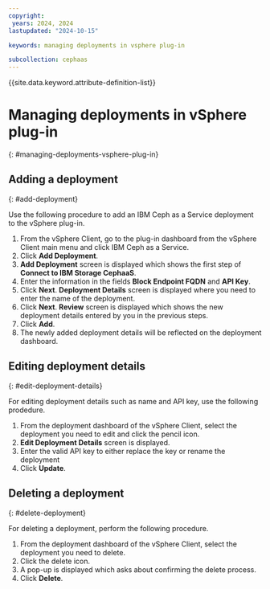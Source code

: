 ```yaml
---
copyright:
 years: 2024, 2024
lastupdated: "2024-10-15"

keywords: managing deployments in vsphere plug-in

subcollection: cephaas
---
```



{{site.data.keyword.attribute-definition-list}}

# Managing deployments in vSphere plug-in
{: #managing-deployments-vsphere-plug-in}

## Adding a deployment
{: #add-deployment}

Use the following procedure to add an IBM Ceph as a Service deployment to the vSphere plug-in.

1. From the vSphere Client, go to the plug-in dashboard from the vSphere Client main menu and click IBM Ceph as a Service.
2. Click **Add Deployment**. 
3. **Add Deployment** screen is displayed which shows the first step of **Connect to IBM Storage CephaaS**.
4. Enter the information in the fields **Block Endpoint FQDN** and **API Key**.
5. Click **Next**. **Deployment Details** screen is displayed where you need to enter the name of the deployment.
6. Click **Next**. **Review** screen is displayed which shows the new deployment details entered by you in the previous steps.
7. Click **Add**.
8. The newly added deployment details will be reflected on the deployment dashboard.

## Editing deployment details
{: #edit-deployment-details}

For editing deployment details such as name and API key, use the following prodedure.

1. From the deployment dashboard of the vSphere Client, select the deployment you need to edit and click the pencil icon.
2. **Edit Deployment Details** screen is displayed. 
3. Enter the valid API key to either replace the key or rename the deployment 
4. Click **Update**. 

## Deleting a deployment
{: #delete-deployment}

For deleting a deployment, perform the following procedure.

1. From the deployment dashboard of the vSphere Client, select the deployment you need to delete.
2. Click the delete icon. 
3. A pop-up is displayed which asks about confirming the delete process.
4. Click **Delete**.
